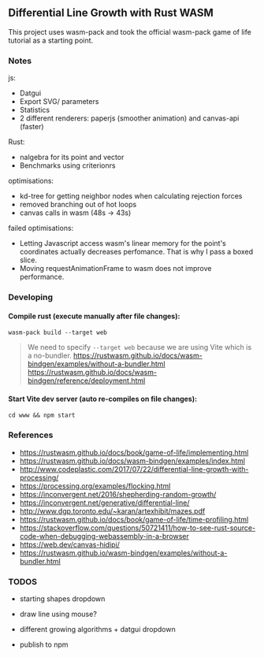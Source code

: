## Differential Line Growth with Rust WASM

This project uses wasm-pack and took the official wasm-pack game of life tutorial as a starting point.

### Notes

js: 
- Datgui
- Export SVG/ parameters
- Statistics
- 2 different renderers: paperjs (smoother animation) and canvas-api (faster)
  
Rust: 
- nalgebra for its point and vector
- Benchmarks using criterionrs

optimisations:

- kd-tree for getting neighbor nodes when calculating rejection forces
- removed branching out of hot loops
- canvas calls in wasm (48s -> 43s)

failed optimisations:

- Letting Javascript access wasm's linear memory for the point's coordinates actually decreases perfomance. That is why I pass a boxed slice.
- Moving requestAnimationFrame to wasm does not improve performance.



### Developing

#### Compile rust (execute manually after file changes):
`wasm-pack build --target web`

> We need to specify `--target web` because we are using Vite which is a no-bundler.
> <https://rustwasm.github.io/docs/wasm-bindgen/examples/without-a-bundler.html>
> <https://rustwasm.github.io/docs/wasm-bindgen/reference/deployment.html>

#### Start Vite dev server (auto re-compiles on file changes):
`cd www && npm start`

### References
 
- <https://rustwasm.github.io/docs/book/game-of-life/implementing.html>
- <https://rustwasm.github.io/docs/wasm-bindgen/examples/index.html>
- <http://www.codeplastic.com/2017/07/22/differential-line-growth-with-processing/>
- <https://processing.org/examples/flocking.html>
- <https://inconvergent.net/2016/shepherding-random-growth/>
- <https://inconvergent.net/generative/differential-line/>
- <http://www.dgp.toronto.edu/~karan/artexhibit/mazes.pdf>
- <https://rustwasm.github.io/docs/book/game-of-life/time-profiling.html>
- <https://stackoverflow.com/questions/50721411/how-to-see-rust-source-code-when-debugging-webassembly-in-a-browser>
- <https://web.dev/canvas-hidipi/>
- <https://rustwasm.github.io/wasm-bindgen/examples/without-a-bundler.html>

### TODOS
- starting shapes dropdown
- draw line using mouse?
- different growing algorithms + datgui dropdown
  
- publish to npm
